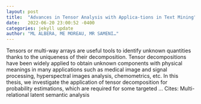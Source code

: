 ```yaml
---
layout: post
title:  "Advances in Tensor Analysis with Applica-tions in Text Mining"
date:   2022-06-20 23:00:52 -0400
categories: jekyll update
author: "ML ALBERA, ME MOREAU, MR SAMENI…"
---
```

Tensors or multi-way arrays are useful tools to identify unknown quantities thanks to the uniqueness of their decomposition. Tensor decompositions have been widely applied to obtain unknown components with physical meanings in many applications such as medical image and signal processing, hyperspectral images analysis, chemometrics, etc. In this thesis, we investigate the application of tensor decomposition for probability estimations, which are required for some targeted …
Cites: ‪Multi-relational latent semantic analysis‬  